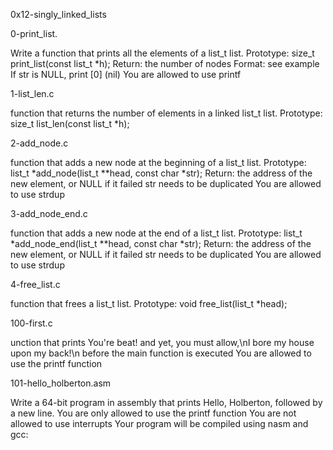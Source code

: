 0x12-singly_linked_lists

0-print_list.

Write a function that prints all the elements of a list_t list.
Prototype: size_t print_list(const list_t *h);
Return: the number of nodes
Format: see example
If str is NULL, print [0] (nil)
You are allowed to use printf

1-list_len.c

 function that returns the number of elements in a linked list_t list.
Prototype: size_t list_len(const list_t *h);

2-add_node.c

 function that adds a new node at the beginning of a list_t list.
Prototype: list_t *add_node(list_t **head, const char *str);
Return: the address of the new element, or NULL if it failed
str needs to be duplicated
You are allowed to use strdup

3-add_node_end.c

function that adds a new node at the end of a list_t list.
Prototype: list_t *add_node_end(list_t **head, const char *str);
Return: the address of the new element, or NULL if it failed
str needs to be duplicated
You are allowed to use strdup

4-free_list.c

function that frees a list_t list.
Prototype: void free_list(list_t *head);

100-first.c

unction that prints You're beat! and yet, you must allow,\nI bore my house upon my back!\n before the main function is executed
You are allowed to use the printf function

101-hello_holberton.asm

Write a 64-bit program in assembly that prints Hello, Holberton, followed by a new line.
You are only allowed to use the printf function
You are not allowed to use interrupts
Your program will be compiled using nasm and gcc:
